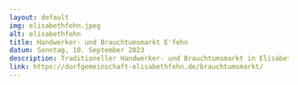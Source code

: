 ```yaml
---
layout: default
img: elisabethfehn.jpeg
alt: elisabethfehn
title: Handwerker- und Brauchtumsmarkt E'fehn
datum: Sonntag, 10. September 2023
description: Traditioneller Handwerker- und Brauchtumsmarkt in Elisabethfehn
link: https://dorfgemeinschaft-elisabethfehn.de/brauchtumsmarkt/
---
```

